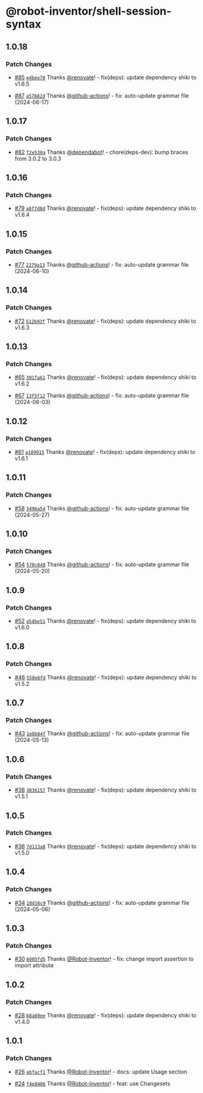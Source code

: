 # @robot-inventor/shell-session-syntax

## 1.0.18

### Patch Changes

- [#85](https://github.com/Robot-Inventor/shell-session-syntax/pull/85) [`e4bee70`](https://github.com/Robot-Inventor/shell-session-syntax/commit/e4bee706c2bcaf745de2712e2c9f64f497e07b3a) Thanks [@renovate](https://github.com/apps/renovate)! - fix(deps): update dependency shiki to v1.6.5

- [#87](https://github.com/Robot-Inventor/shell-session-syntax/pull/87) [`a57682d`](https://github.com/Robot-Inventor/shell-session-syntax/commit/a57682d6710b954d14a7e1d4c548175b3e0af0fb) Thanks [@github-actions](https://github.com/apps/github-actions)! - fix: auto-update grammar file (2024-06-17)

## 1.0.17

### Patch Changes

- [#82](https://github.com/Robot-Inventor/shell-session-syntax/pull/82) [`f2e530a`](https://github.com/Robot-Inventor/shell-session-syntax/commit/f2e530a03a372428e5526dd2654e4db691bd62cc) Thanks [@dependabot](https://github.com/apps/dependabot)! - chore(deps-dev): bump braces from 3.0.2 to 3.0.3

## 1.0.16

### Patch Changes

- [#79](https://github.com/Robot-Inventor/shell-session-syntax/pull/79) [`a0f7d8d`](https://github.com/Robot-Inventor/shell-session-syntax/commit/a0f7d8dfe70714749b2425b6c92936877a741911) Thanks [@renovate](https://github.com/apps/renovate)! - fix(deps): update dependency shiki to v1.6.4

## 1.0.15

### Patch Changes

- [#77](https://github.com/Robot-Inventor/shell-session-syntax/pull/77) [`2279a13`](https://github.com/Robot-Inventor/shell-session-syntax/commit/2279a131edb51219fc12de556ce415d02ea58c5a) Thanks [@github-actions](https://github.com/apps/github-actions)! - fix: auto-update grammar file (2024-06-10)

## 1.0.14

### Patch Changes

- [#72](https://github.com/Robot-Inventor/shell-session-syntax/pull/72) [`512b93f`](https://github.com/Robot-Inventor/shell-session-syntax/commit/512b93fcd3d98bce5f1fb03e8dbb7fcadd0e8292) Thanks [@renovate](https://github.com/apps/renovate)! - fix(deps): update dependency shiki to v1.6.3

## 1.0.13

### Patch Changes

- [#65](https://github.com/Robot-Inventor/shell-session-syntax/pull/65) [`391fa61`](https://github.com/Robot-Inventor/shell-session-syntax/commit/391fa61ccad7f770045ea56ce25beb170e2f5515) Thanks [@renovate](https://github.com/apps/renovate)! - fix(deps): update dependency shiki to v1.6.2

- [#67](https://github.com/Robot-Inventor/shell-session-syntax/pull/67) [`13f5f12`](https://github.com/Robot-Inventor/shell-session-syntax/commit/13f5f12fad2c07798ebbde26d1afc3373d4cc205) Thanks [@github-actions](https://github.com/apps/github-actions)! - fix: auto-update grammar file (2024-06-03)

## 1.0.12

### Patch Changes

- [#61](https://github.com/Robot-Inventor/shell-session-syntax/pull/61) [`a189915`](https://github.com/Robot-Inventor/shell-session-syntax/commit/a189915165f2ec4447a3f27d099421da0a0fd756) Thanks [@renovate](https://github.com/apps/renovate)! - fix(deps): update dependency shiki to v1.6.1

## 1.0.11

### Patch Changes

- [#58](https://github.com/Robot-Inventor/shell-session-syntax/pull/58) [`3496a54`](https://github.com/Robot-Inventor/shell-session-syntax/commit/3496a5434b1dc861d5a9454fc5d89d1394f6e81b) Thanks [@github-actions](https://github.com/apps/github-actions)! - fix: auto-update grammar file (2024-05-27)

## 1.0.10

### Patch Changes

- [#54](https://github.com/Robot-Inventor/shell-session-syntax/pull/54) [`570c848`](https://github.com/Robot-Inventor/shell-session-syntax/commit/570c8480dc171685df08d443f247080ccd58d2ce) Thanks [@github-actions](https://github.com/apps/github-actions)! - fix: auto-update grammar file (2024-05-20)

## 1.0.9

### Patch Changes

- [#52](https://github.com/Robot-Inventor/shell-session-syntax/pull/52) [`a54be51`](https://github.com/Robot-Inventor/shell-session-syntax/commit/a54be517cd9feec369ba5e7f0ba7312a5d06298c) Thanks [@renovate](https://github.com/apps/renovate)! - fix(deps): update dependency shiki to v1.6.0

## 1.0.8

### Patch Changes

- [#46](https://github.com/Robot-Inventor/shell-session-syntax/pull/46) [`558e6fd`](https://github.com/Robot-Inventor/shell-session-syntax/commit/558e6fdf7a4f0ccbb944b08001ab72f6269723ff) Thanks [@renovate](https://github.com/apps/renovate)! - fix(deps): update dependency shiki to v1.5.2

## 1.0.7

### Patch Changes

- [#43](https://github.com/Robot-Inventor/shell-session-syntax/pull/43) [`1e8b64f`](https://github.com/Robot-Inventor/shell-session-syntax/commit/1e8b64fe86738d3cb861afb078b6fe217d6111ca) Thanks [@github-actions](https://github.com/apps/github-actions)! - fix: auto-update grammar file (2024-05-13)

## 1.0.6

### Patch Changes

- [#38](https://github.com/Robot-Inventor/shell-session-syntax/pull/38) [`3836157`](https://github.com/Robot-Inventor/shell-session-syntax/commit/383615747cd0cd11bdd31802c59875779e54de6a) Thanks [@renovate](https://github.com/apps/renovate)! - fix(deps): update dependency shiki to v1.5.1

## 1.0.5

### Patch Changes

- [#36](https://github.com/Robot-Inventor/shell-session-syntax/pull/36) [`7d113a8`](https://github.com/Robot-Inventor/shell-session-syntax/commit/7d113a8388c665309ade3306435f63c97e663c5e) Thanks [@renovate](https://github.com/apps/renovate)! - fix(deps): update dependency shiki to v1.5.0

## 1.0.4

### Patch Changes

- [#34](https://github.com/Robot-Inventor/shell-session-syntax/pull/34) [`18d16c9`](https://github.com/Robot-Inventor/shell-session-syntax/commit/18d16c972e97a9ad441071d8522dd7bd96ce411a) Thanks [@github-actions](https://github.com/apps/github-actions)! - fix: auto-update grammar file (2024-05-06)

## 1.0.3

### Patch Changes

- [#30](https://github.com/Robot-Inventor/shell-session-syntax/pull/30) [`6005fd5`](https://github.com/Robot-Inventor/shell-session-syntax/commit/6005fd5c4dbfa601de88209c362136b31a611b9b) Thanks [@Robot-Inventor](https://github.com/Robot-Inventor)! - fix: change import assertion to import attribute

## 1.0.2

### Patch Changes

- [#28](https://github.com/Robot-Inventor/shell-session-syntax/pull/28) [`b8a89ee`](https://github.com/Robot-Inventor/shell-session-syntax/commit/b8a89eefed1e0ec27f75ca0293eda824dbf328d7) Thanks [@renovate](https://github.com/apps/renovate)! - fix(deps): update dependency shiki to v1.4.0

## 1.0.1

### Patch Changes

- [#26](https://github.com/Robot-Inventor/shell-session-syntax/pull/26) [`abfacf1`](https://github.com/Robot-Inventor/shell-session-syntax/commit/abfacf1d37cfe282f265e3d5188d67009d9fb3e6) Thanks [@Robot-Inventor](https://github.com/Robot-Inventor)! - docs: update Usage section

- [#24](https://github.com/Robot-Inventor/shell-session-syntax/pull/24) [`f4e8486`](https://github.com/Robot-Inventor/shell-session-syntax/commit/f4e84869c24c09b993d3051e2f0eaacbc124cdac) Thanks [@Robot-Inventor](https://github.com/Robot-Inventor)! - feat: use Changesets
